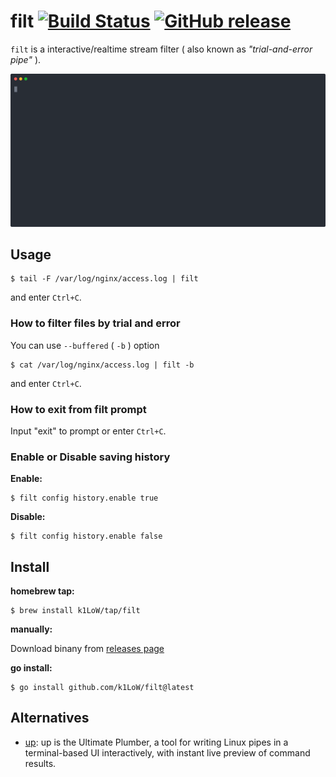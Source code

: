 # filt [![Build Status](https://github.com/k1LoW/filt/workflows/build/badge.svg)](https://github.com/k1LoW/filt/actions) [![GitHub release](https://img.shields.io/github/release/k1LoW/filt.svg)](https://github.com/k1LoW/filt/releases)

`filt` is a interactive/realtime stream filter ( also known as _"trial-and-error pipe"_ ).

![screencast](doc/screencast.svg)

## Usage

``` console
$ tail -F /var/log/nginx/access.log | filt
```

and enter `Ctrl+C`.

### How to filter files by trial and error

You can use `--buffered` ( `-b` ) option

``` console
$ cat /var/log/nginx/access.log | filt -b
```

and enter `Ctrl+C`.

### How to exit from filt prompt

Input "exit" to prompt or enter `Ctrl+C`.

### Enable or Disable saving history

**Enable:**

``` console
$ filt config history.enable true
```

**Disable:**

``` console
$ filt config history.enable false
```

## Install

**homebrew tap:**

```console
$ brew install k1LoW/tap/filt
```

**manually:**

Download binany from [releases page](https://github.com/k1LoW/filt/releases)

**go install:**

```console
$ go install github.com/k1LoW/filt@latest
```

## Alternatives

- [up](https://github.com/akavel/up): up is the Ultimate Plumber, a tool for writing Linux pipes in a terminal-based UI interactively, with instant live preview of command results.
